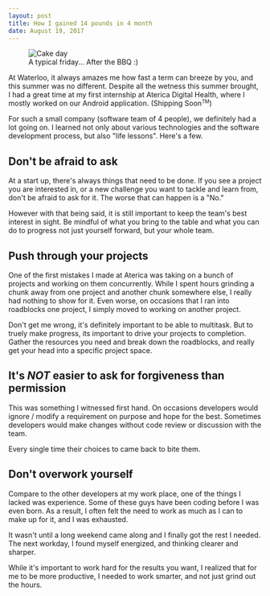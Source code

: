 ```yaml
---
layout: post
title: How I gained 14 pounds in 4 month
date: August 19, 2017
---
```


<figure class = "figure">
	<img src="{{site.url}}/static/img/blog_assets/coop1.jpg" alt="Cake day" class="img-responsive">
	<figcaption class="figure-caption">A typical friday... After the BBQ :)</figcaption>
</figure>

At Waterloo, it always amazes me how fast a term can breeze by you, and this summer was no different. Despite all the wetness this summer brought, I had a great time at my first internship at Aterica Digital Health, where I mostly worked on our Android application. (Shipping Soon<small><sup>TM</sup></small>)

For such a small company (software team of 4 people), we definitely had a lot going on. I learned not only about various technologies and the software development process, but also "life lessons". Here's a few.

## Don't be afraid to ask

At a start up, there's always things that need to be done. If you see a project you are interested in, or a new challenge you want to tackle and learn from, don't be afraid to ask for it. The worse that can happen is a "No."

However with that being said, it is still important to keep the team's best interest in sight. Be mindful of what you bring to the table and what you can do to progress not just yourself forward, but your whole team.

## Push through your projects

One of the first mistakes I made at Aterica was taking on a bunch of projects and working on them concurrently. While I spent hours grinding a chunk away from one project and another chunk somewhere else, I really had nothing to show for it. Even worse, on occasions that I ran into roadblocks one project, I simply moved to working on another project. 

Don't get me wrong, it's definitely important to be able to multitask. But to truely make progress, its important to drive your projects to completion. Gather the resources you need and break down the roadblocks, and really get your head into a specific project space.

## It's *NOT* easier to ask for forgiveness than permission

This was something I witnessed first hand. On occasions developers would ignore / modify a requirement on purpose and hope for the best. Sometimes developers would make changes without code review or discussion with the team. 

Every single time their choices to came back to bite them.

## Don't overwork yourself

Compare to the other developers at my work place, one of the things I lacked was experience. Some of these guys have been coding before I was even born. As a result, I often felt the need to work as much as I can to make up for it, and I was exhausted. 

It wasn't until a long weekend came along and I finally got the rest I needed. The next workday, I found myself energized, and thinking clearer and sharper.

While it's important to work hard for the results you want, I realized that for me to be more productive, I needed to work smarter, and not just grind out the hours.



